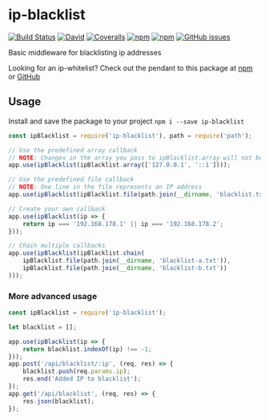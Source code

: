# ip-blacklist

[![Build Status](https://img.shields.io/travis/mbrandau/ip-blacklist.svg)](https://travis-ci.org/mbrandau/ip-blacklist) [![David](https://img.shields.io/david/mbrandau/ip-blacklist.svg)](https://david-dm.org/mbrandau/ip-blacklist) [![Coveralls](https://img.shields.io/coveralls/mbrandau/ip-blacklist.svg)](https://coveralls.io/github/mbrandau/ip-blacklist) [![npm](https://img.shields.io/npm/v/ip-blacklist.svg)](https://www.npmjs.com/package/ip-blacklist) [![npm](https://img.shields.io/npm/dt/ip-blacklist.svg)](https://www.npmjs.com/package/ip-blacklist) [![GitHub issues](https://img.shields.io/github/issues/mbrandau/ip-blacklist.svg)](https://github.com/mbrandau/ip-blacklist/issues)

Basic middleware for blacklisting ip addresses

Looking for an ip-whitelist? Check out the pendant to this package at [npm](https://www.npmjs.com/package/ip-whitelist) or [GitHub](https://github.com/mbrandau/ip-whitelist)

## Usage

Install and save the package to your project `npm i --save ip-blacklist`

```js
const ipBlacklist = require('ip-blacklist'), path = require('path');

// Use the predefined array callback
// NOTE: Changes in the array you pass to ipBlacklist.array will not be considered!
app.use(ipBlacklist(ipBlacklist.array(['127.0.0.1', '::1'])));

// Use the predefined file callback
// NOTE: One line in the file represents an IP address
app.use(ipBlacklist(ipBlacklist.file(path.join(__dirname, 'blacklist.txt'))));

// Create your own callback
app.use(ipBlacklist(ip => {
    return ip === '192.168.178.1' || ip === '192.168.178.2';
}));

// Chain multiple callbacks
app.use(ipBlacklist(ipBlacklist.chain(
    ipBlacklist.file(path.join(__dirname, 'blacklist-a.txt')),
    ipBlacklist.file(path.join(__dirname, 'blacklist-b.txt'))
)));
```

### More advanced usage

```js
const ipBlacklist = require('ip-blacklist');

let blacklist = [];

app.use(ipBlacklist(ip => {
    return blacklist.indexOf(ip) !== -1;
}));
app.post('/api/blacklist/:ip', (req, res) => {
    blacklist.push(req.params.ip);
    res.end('Added IP to blacklist');
});
app.get('/api/blacklist', (req, res) => {
    res.json(blacklist);
});
```
